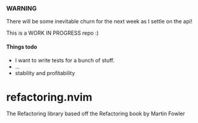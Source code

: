 ### WARNING
There will be some inevitable churn for the next week as I settle on the api!

This is a WORK IN PROGRESS repo :)

#### Things todo
* I want to write tests for a bunch of stuff.
* ...
* stability and profitability

# refactoring.nvim
The Refactoring library based off the Refactoring book by Martin Fowler

